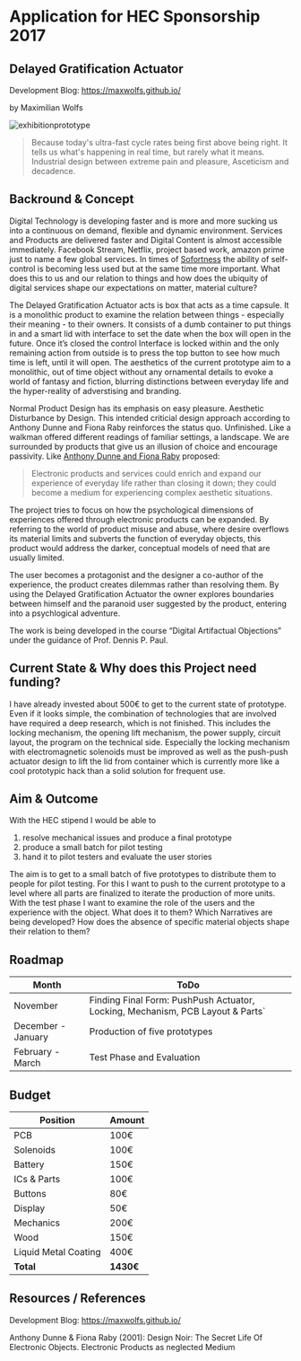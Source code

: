 # Application for HEC Sponsorship 2017

## Delayed Gratification Actuator

Development Blog: https://maxwolfs.github.io/

by Maximilian Wolfs

![exhibitionprototype](https://maxwolfs.github.io/images/exhibition1.jpg "prototype")

> Because today's ultra-fast cycle rates being first above being right. 
It tells us what's happening in real time, but rarely what it means.
Industrial design between extreme pain and pleasure, Asceticism and decadence.

## Backround & Concept

Digital Technology is developing faster and is more and more sucking us into a continuous on demand, flexible and dynamic 
environment. Services and Products are delivered faster and Digital Content is almost accessible immediately. 
Facebook Stream, Netflix, project based work, amazon prime just to name a few global services. 
In times of [Sofortness](https://de.wikipedia.org/wiki/Sofortness) the ability of self-control is becoming less 
used but at the same time more important. What does this to us and our relation to things and how does the ubiquity of 
digital services shape our expectations on  matter, material culture? 

The Delayed Gratification Actuator acts is box that acts as a time capsule. 
It is a monolithic product to examine the relation between things - especially their meaning - to their owners. 
It consists of a dumb container to put things in and a smart lid with interface to set the date when the box will 
open in the future. Once it’s closed the control Interface is locked within and the only remaining action from outside 
is to press the top button to see how much time is left, until it will open. The aesthetics of the current prototype aim 
to a monolithic, out of time object without any ornamental details to evoke a world of fantasy and fiction, 
blurring distinctions between everyday life and the hyper-reality of adverstising and branding.

Normal Product Design has its emphasis on easy pleasure. Aesthetic Disturbance by Design.
This intended criticial design approach according to Anthony Dunne and Fiona Raby reinforces the status quo. 
Unfinished. Like a walkman offered different readings of familiar settings, a landscape. We are surrounded by products 
that give us an illusion of choice and encourage passivity. Like [Anthony Dunne and Fiona Raby](http://www.dunneandraby.co.uk/content/home) proposed: 

> Electronic products and services could enrich and expand our experience of everyday life rather than closing it down; 
they could become a medium for experiencing complex aesthetic situations.

The project tries to focus on how the psychological dimensions of experiences offered through electronic products 
can be expanded. By referring to the world of product misuse and abuse, where desire overflows its material limits 
and subverts the function of everyday objects, this product would address the darker, conceptual models of need that 
are usually limited.

The user becomes a protagonist and the designer a co-author of the experience, the product creates dilemmas rather 
than resolving them. By using the Delayed Gratification Actuator the owner explores boundaries between himself and the 
paranoid user suggested by the product, entering into a psychlogical adventure.

The work is being developed in the course “Digital Artifactual Objections” under the guidance of Prof. Dennis P. Paul. 

## Current State & Why does this Project need funding?

I have already invested about 500€ to get to the current state of prototype. 
Even if it looks simple, the combination of technologies that are involved have required a deep research, 
which is not finished. This includes the locking mechanism, the opening lift mechanism, the power supply, 
circuit layout, the program on the technical side. Especially the locking mechanism with electromagnetic 
solenoids must be improved as well as the push-push actuator design to lift the lid from container which 
is currently more like a cool prototypic hack than a solid solution for frequent use. 

## Aim & Outcome

With the HEC stipend I would be able to

1. resolve mechanical issues and produce a final prototype 
2. produce a small batch for pilot testing 
3. hand it to pilot testers and evaluate the user stories

The aim is to get to a small batch of five prototypes to distribute them to people for pilot testing. 
For this I want to push to the current prototype to a level where all parts are finalized to iterate the 
production of more units. With the test phase I want to examine the role of the users and the experience with the object. What does it to them? Which Narratives are being developed? How does the absence of specific material objects shape their relation to them? 

## Roadmap

Month | ToDo 
--- | ---
November | Finding Final Form: PushPush Actuator, Locking, Mechanism, PCB Layout & Parts`
December - January |Production of five prototypes
February - March | Test Phase and Evaluation	

## Budget

Position | Amount
--- | ---
PCB | 100€	
Solenoids | 100€
Battery | 150€
ICs & Parts | 100€
Buttons | 80€
Display | 50€
Mechanics | 200€
Wood | 150€
Liquid Metal Coating | 400€
**Total** |	**1430€**

## Resources / References

Development Blog: https://maxwolfs.github.io/

Anthony Dunne & Fiona Raby (2001): Design Noir: The Secret Life Of Electronic Objects. Electronic Products as neglected Medium
